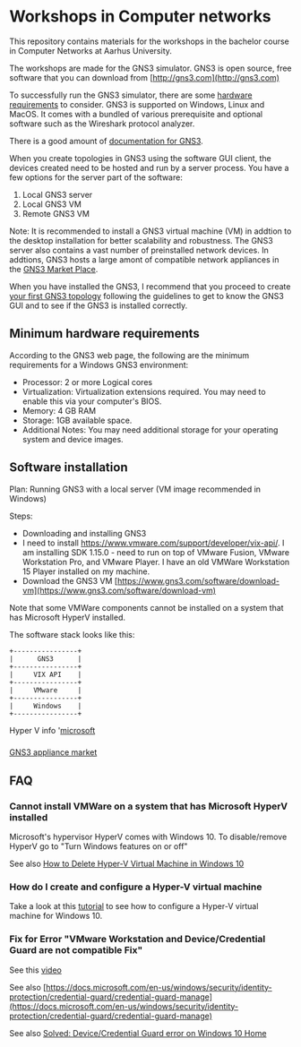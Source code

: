 # Workshops in Computer networks
This repository contains materials for the workshops in the bachelor course in Computer Networks at Aarhus University.

The workshops are made for the GNS3 simulator. GNS3 is open source, free software that you can download from [http://gns3.com](http://gns3.com)

To successfully run the GNS3 simulator, there are some [hardware requirements](#hw_reqs) to consider. GNS3 is supported on Windows, Linux and MacOS. It comes with a bundled of various prerequisite and optional software such as the Wireshark protocol analyzer.

There is a good amount of [documentation for GNS3](https://docs.gns3.com/). 

When you create topologies in GNS3 using the software GUI client, the devices created need to be hosted and run by a server process. 
You have a few options for the server part of the software:

1. Local GNS3 server
2. Local GNS3 VM
3. Remote GNS3 VM

Note: It is recommended to install a GNS3 virtual machine (VM) in addtion to the desktop installation for better scalability and robustness. The GNS3 server also contains a vast number of preinstalled network devices.
In addtions, GNS3 hosts a large amont of compatible network appliances in the [GNS3 Market Place](https://www.gns3.com/marketplace).

When you have installed the GNS3, I recommend that you proceed to create [your first GNS3 topology](https://docs.gns3.com/docs/getting-started/your-first-gns3-topology/#!) following the guidelines to get to know the GNS3 GUI and to see if the GNS3 is installed correctly.

<a name="hw_reqs"></a>
## Minimum hardware requirements

According to the GNS3 web page, the following are the minimum requirements for a Windows GNS3 environment:
- Processor: 2 or more Logical cores
- Virtualization: Virtualization extensions required. You may need to enable this via your computer's BIOS.
- Memory: 4 GB RAM
- Storage: 1GB available space.
- Additional Notes: You may need additional storage for your operating system and device images.

## Software installation
Plan: Running GNS3 with a local server (VM image recommended in Windows)

Steps: 
- Downloading and installing GNS3 
- I need to install https://www.vmware.com/support/developer/vix-api/. I am installing SDK 1.15.0 - need to run on top of VMware Fusion, VMware Workstation Pro, and VMware Player. I have an old VMWare Workstation 15 Player installed on my machine. 
- Download the GNS3 VM  [https://www.gns3.com/software/download-vm](https://www.gns3.com/software/download-vm)

Note that some VMWare components cannot be installed on a system that has Microsoft HyperV installed. 

The software stack looks like this:
```
+----------------+
|      GNS3      |
+----------------+
|     VIX API    |
+----------------+
|     VMware     |
+----------------+
|     Windows    |
+----------------+
```

Hyper V info
'[microsoft](https://docs.microsoft.com/en-us/virtualization/hyper-v-on-windows/about/)

###
[GNS3 appliance market](https://www.gns3.com/marketplace/appliances)

## FAQ

### Cannot install VMWare on a system that has Microsoft HyperV installed
Microsoft's hypervisor HyperV comes with Windows 10. To disable/remove HyperV go to "Turn Windows features on or off"

See also [How to Delete Hyper-V Virtual Machine in Windows 10](https://www.tenforums.com/tutorials/128821-delete-hyper-v-virtual-machine-windows-10-a.html)

### How do I create and configure a Hyper-V virtual machine

Take a look at this [tutorial](https://www.youtube.com/watch?v=wfG4oFI5FIk) to see how to configure a Hyper-V virtual machine for Windows 10.

### Fix for Error "VMware Workstation and Device/Credential Guard are not compatible Fix"

See this [video](https://www.youtube.com/watch?v=VIBdY-5zr58)

See also [https://docs.microsoft.com/en-us/windows/security/identity-protection/credential-guard/credential-guard-manage](https://docs.microsoft.com/en-us/windows/security/identity-protection/credential-guard/credential-guard-manage)

See also [Solved: Device/Credential Guard error on Windows 10 Home](https://communities.vmware.com/thread/584231)
